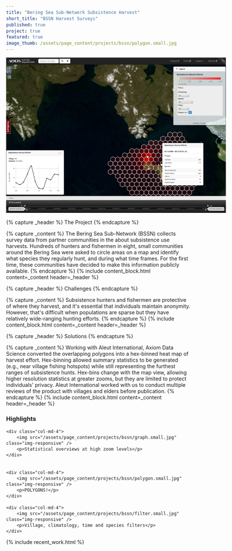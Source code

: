 ```yaml
---
title: "Bering Sea Sub-Network Subsistence Harvest"
short_title: "BSSN Harvest Surveys"
published: true
project: true
featured: true
image_thumb: /assets/page_content/projects/bssn/polygon.small.jpg
---
```


<img src="/assets/page_content/projects/bssn/bssn_screenshot.png" class="pull-right" style="max-width:600px;" />

{% capture _header %}
The Project
{% endcapture %}

{% capture _content %}
The Bering Sea Sub-Network (BSSN) collects survey data from partner communities in the about subsistence use harvests. Hundreds of hunters and fishermen in eight, small communities around the Bering Sea were asked to circle areas on a map and identify what species they regularly hunt, and during what time frames. For the first time, these communities have decided to make this information publicly available.
{% endcapture %}
{% include content_block.html content=_content header=_header %}


{% capture _header %}
Challenges
{% endcapture %}

{% capture _content %}
Subsistence hunters and fishermen are protective of where they harvest, and it's essential that individuals maintain anonymity. However, that's difficult when populations are sparse but they have relatively wide-ranging hunting efforts.
{% endcapture %}
{% include content_block.html content=_content header=_header %}


{% capture _header %}
Solutions
{% endcapture %}

{% capture _content %}
Working with Aleut International, Axiom Data Science converted the overlapping polygons into a hex-binned heat map of harvest effort. Hex-binning allowed summary statistics to be generated (e.g., near village fishing hotspots) while still representing the furthest ranges of subsistence hunts. Hex-bins change with the map view, allowing higher resolution statistics at greater zooms, but they are limited to protect individuals' privacy. Aleut International worked with us to conduct multiple reviews of the product with villages and elders before publication.
{% endcapture %}
{% include content_block.html content=_content header=_header %}



<h3>Highlights</h3>

<div class="row">


	<div class="col-md-4">
		<img src="/assets/page_content/projects/bssn/graph.small.jpg" class="img-responsive" />
		<p>Statistical overviews at high zoom levels</p>
	</div>


	<div class="col-md-4">
		<img src="/assets/page_content/projects/bssn/polygon.small.jpg" class="img-responsive" />
		<p>POLYGONS!</p>
	</div>

	<div class="col-md-4">
		<img src="/assets/page_content/projects/bssn/filter.small.jpg" class="img-responsive" />
		<p>Village, climatology, time and species filters</p>
	</div>

</div>


{% include recent_work.html %}



<!-- 
{% capture _header %}
Highlights
{% endcapture %}

{% capture _content %}
<ul>
<li>Statistical overviews at high zoom levels</li>
<li>High-resolution views that protect individuals' privacy</li>
<li>Village, climatology, and species selectors</li>
</ul>
{% endcapture %}
{% include content_block.html content=_content header=_header %}

 -->
